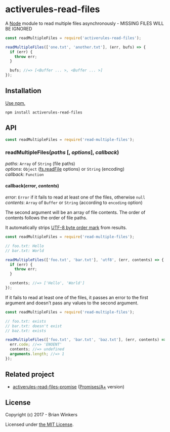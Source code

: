 # activerules-read-files 

A [Node](https://nodejs.org/) module to read multiple files asynchronously - MISSING FILES WILL BE IGNORED

```javascript
const readMultipleFiles = require('activerules-read-files');

readMultipleFiles(['one.txt', 'another.txt'], (err, bufs) => {
  if (err) {
    throw err;
  }

  bufs; //=> [<Buffer ... >, <Buffer ... >]
});
```

## Installation

[Use npm.](https://docs.npmjs.com/cli/install)

```
npm install activerules-read-files
```

## API

```javascript
const readMultipleFiles = require('read-multiple-files');
```

### readMultipleFiles(*paths* [, *options*], *callback*)

*paths*: `Array` of `String` (file paths)  
*options*: `Object` ([fs.readFile] options) or `String` (encoding)  
*callback*: `Function`

#### callback(*error*, *contents*)

*error*: `Error` if it fails to read at least one of the files, otherwise `null`  
*contents*: `Array` of `Buffer` or `String` (according to `encoding` option)

The second argument will be an array of file contents. The order of contents follows the order of file paths. 

It automatically strips [UTF-8 byte order mark](https://en.wikipedia.org/wiki/Byte_order_mark#UTF-8) from results.

```javascript
const readMultipleFiles = require('read-multiple-files');

// foo.txt: Hello
// bar.txt: World

readMultipleFiles(['foo.txt', 'bar.txt'], 'utf8', (err, contents) => {
  if (err) {
    throw err;
  }

  contents; //=> ['Hello', 'World']
});
```

If it fails to read at least one of the files, it passes an error to the first argument and doesn't pass any values to the second argument.

```javascript
const readMultipleFiles = require('read-multiple-files');

// foo.txt: exists
// bar.txt: doesn't exist
// baz.txt: exists

readMultipleFiles(['foo.txt', 'bar.txt', 'baz.txt'], (err, contents) => {
  err.code; //=> 'ENOENT'
  contents; //=> undefined
  arguments.length; //=> 1
});
```

## Related project

* [activerules-read-files-promise](https://github.com/bwinkers/activerules-read-files-promise) ([Promises/A+](https://promisesaplus.com/) version)

## License

Copyright (c) 2017 - Brian Winkers

Licensed under [the MIT License](./LICENSE).

[fs.readFile]: https://nodejs.org/api/fs.html#fs_fs_readfile_filename_options_callback
